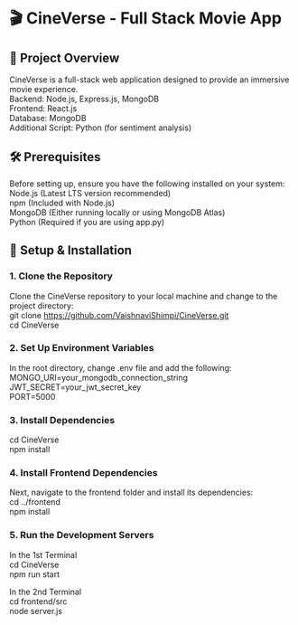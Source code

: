  # 🎬 CineVerse - Full Stack Movie App <br>

 ## 📌 Project Overview <br>
CineVerse is a full-stack web application designed to provide an immersive movie experience. <br>
Backend: Node.js, Express.js, MongoDB <br>
Frontend: React.js <br>
Database: MongoDB <br>
Additional Script: Python (for sentiment analysis)


## 🛠 Prerequisites <br>
Before setting up, ensure you have the following installed on your system:
Node.js (Latest LTS version recommended) <br>
npm (Included with Node.js) <br>
MongoDB (Either running locally or using MongoDB Atlas) <br>
Python (Required if you are using app.py) <br>

## 🚀 Setup & Installation <br>
### 1. Clone the Repository <br>
Clone the CineVerse repository to your local machine and change to the project directory: <br>
git clone https://github.com/VaishnaviShimpi/CineVerse.git <br>
cd CineVerse

 ### 2. Set Up Environment Variables
In the root directory, change .env file and add the following: <br>
MONGO_URI=your_mongodb_connection_string <br>
JWT_SECRET=your_jwt_secret_key <br>
PORT=5000 <br>

### 3. Install Dependencies <br>
cd CineVerse <br>
npm install

### 4. Install Frontend Dependencies <br>
Next, navigate to the frontend folder and install its dependencies: <br>
cd ../frontend <br>
npm install

### 5. Run the Development Servers
In the 1st Terminal <br>
cd CineVerse <br>
npm run start <br>

In the 2nd Terminal <br>
cd frontend/src <br>
node server.js <br>

